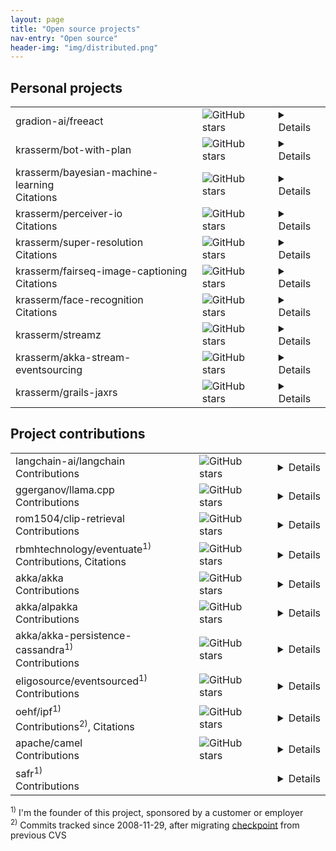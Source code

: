 ```yaml
---
layout: page
title: "Open source projects"
nav-entry: "Open source"
header-img: "img/distributed.png"
---
```


## Personal projects
<p></p>
<table>
<tr><td><a style="text-decoration: none;" href="https://github.com/gradion-ai/freeact">gradion-ai/freeact</a></td><td><img alt="GitHub stars" src="https://img.shields.io/github/stars/gradion-ai/freeact"></td><td><details>An AI agent library that uses Python as the common language to define executable actions and tool interfaces. A unified code-based approach enables <code>freeact</code> agents to reuse code actions from earlier steps as tools or <i>skills</i> in later steps, and composing more complex actions from simpler ones.</details></td></tr>
<tr><td><a style="text-decoration: none;" href="https://github.com/krasserm/bot-with-plan">krasserm/bot-with-plan</a></td><td><img alt="GitHub stars" src="https://img.shields.io/github/stars/krasserm/bot-with-plan"></td><td><details>The bot-with-plan project is experimental work on <a href="/2024/03/06/modular-agent/">separating planning from function calling in ReAct-style LLM agents</a>, allowing for better utilization of smaller LLMs and easier generation of synthetic datasets for <a href="/2024/05/31/planner-fine-tuning/">planner fine-tuning</a>. It provides <a href="https://huggingface.co/collections/krasserm/gba-662b9e8e50ca10a54ce66e30">7B LLMs fine-tuned on synthetic agent trajectories</a> that reach GPT-4 level planning performance. The implementation makes heavy use of <a href="/2023/12/18/llm-json-mode/">schema-guided generation</a> for reliable communication between agent modules.</details></td></tr>
<tr><td><a style="text-decoration: none;" href="https://github.com/krasserm/bayesian-machine-learning">krasserm/bayesian-machine-learning</a><br><span style="font-size: 16px;"><a style="text-decoration: none;" href="https://scholar.google.com/scholar?q=%22krasserm%2Fbayesian-machine-learning%22+OR+%22krasserm.github.io%2F2018%2F03%2F21%2Fbayesian-optimization%22+OR+%22krasserm.github.io%2F2019%2F03%2F14%2Fbayesian-neural-networks%22+OR+%22krasserm.github.io%2F2020%2F11%2F04%2Fgaussian-processes%22">Citations</a></span></td><td><img alt="GitHub stars" src="https://img.shields.io/github/stars/krasserm/bayesian-machine-learning"></td><td><details>A collection of notebooks about Bayesian methods for machine learning, like <a href="/2019/02/23/bayesian-linear-regression/">Bayesian regression</a>, <a href="/2018/03/19/gaussian-processes/">Gaussian processes</a>, <a href="/2018/03/21/bayesian-optimization/">Bayesian optimization</a>, <a href="/2019/03/14/bayesian-neural-networks/">variational inference in Bayesian neural networks</a>, ..., etc. Each notebook covers a single topic and combines an introduction, mathematical basics and a simple implementation.</details></td></tr>
<tr><td><a style="text-decoration: none;" href="https://github.com/krasserm/perceiver-io">krasserm/perceiver-io</a><br><span style="font-size: 16px;"><a style="text-decoration: none;" href="https://scholar.google.com/scholar?q=%22https%3A%2F%2Fgithub.com%2Fkrasserm%2Fperceiver-io%22">Citations</a></span></td><td><img alt="GitHub stars" src="https://img.shields.io/github/stars/krasserm/perceiver-io"></td><td><details>The perceiver-io library is a modular implementation of <a href="https://arxiv.org/abs/2103.03206">Perceiver</a>, <a href="https://arxiv.org/abs/2107.14795">Perceiver IO</a>, and <a href="https://arxiv.org/abs/2202.07765">Perceiver AR</a> in PyTorch, with a PyTorch Lightning integration for distributed training and a Hugging Face integration for inference. The project provides both ported <a href="https://github.com/krasserm/perceiver-io/blob/main/docs/pretrained-models.md#official-models">official models</a> and <a href="https://github.com/krasserm/perceiver-io/blob/main/docs/pretrained-models.md#training-checkpoints">custom models</a> used in <a href="https://github.com/krasserm/perceiver-io/blob/main/docs/training-examples.md">training examples</a>.</details></td></tr>
<tr><td><a style="text-decoration: none;" href="https://github.com/krasserm/super-resolution">krasserm/super-resolution</a><br><span style="font-size: 16px;"><a style="text-decoration: none;" href="https://scholar.google.com/scholar?q=%22github.com%2Fkrasserm%2Fsuper-resolution%22+OR+%22krasserm.github.io%2F2019%2F09%2F04%2Fsuper-resolution%22">Citations</a></span></td><td><img alt="GitHub stars" src="https://img.shields.io/github/stars/krasserm/super-resolution"></td><td><details>This project provides a Tensorflow 2.x based implementation of three popular single image super-resolution models: <a href="https://arxiv.org/abs/1707.02921">EDSR</a>, <a href="https://arxiv.org/abs/1808.08718">WDSR</a> and <a href="https://arxiv.org/abs/1609.04802">SRGAN</a>. Pre-trained weights, training and inference examples as well as a data loader for the DIV2K dataset are included.</details></td></tr>
<tr><td><a style="text-decoration: none;" href="https://github.com/krasserm/fairseq-image-captioning">krasserm/fairseq-image-captioning</a><br><span style="font-size: 16px;"><a style="text-decoration: none;" href="https://scholar.google.com/scholar?q=%22https%3A%2F%2Fgithub.com%2Fkrasserm%2Ffairseq-image-captioning%22">Citations</a></span></td><td><img alt="GitHub stars" src="https://img.shields.io/github/stars/krasserm/fairseq-image-captioning"></td><td><details>Implements an *Image Captioning Transformer* with the <a href="https://github.com/facebookresearch/fairseq">fairseq</a> sequence modelling toolkit by combining ideas from <a href="https://arxiv.org/abs/1612.00563">Self-critical Sequence Training for Image Captioning</a> and <a href="https://arxiv.org/abs/1707.07998">Bottom-Up and Top-Down Attention for Image Captioning and Visual Question Answering</a> with the <a href="https://arxiv.org/abs/1706.03762">Transformer</a> architecture.</details></td></tr>
<tr><td><a style="text-decoration: none;" href="https://github.com/krasserm/face-recognition">krasserm/face-recognition</a><br><span style="font-size: 16px;"><a style="text-decoration: none;" href="https://scholar.google.com/scholar?q=%22krasserm.github.io%2F2018%2F02%2F07%2Fdeep-face-recognition%22+OR+%22github.com%2Fkrasserm%2Fface-recognition%22">Citations</a></span></td><td><img alt="GitHub stars" src="https://img.shields.io/github/stars/krasserm/face-recognition"></td><td><details>Demonstrates how to build a face recognition system with <a href="https://keras.io/">Keras</a>, <a href="http://dlib.net/">Dlib</a> and <a href="https://opencv.org/">OpenCV</a>. The process involves preprocessing images for face alignment, generating 128-dimensional face embeddings with a convolutional neural network (CNN), training classifiers on labeled embeddings and predicting identities of new inputs.</details></td></tr>
<tr><td><a style="text-decoration: none;" href="https://github.com/krasserm/streamz">krasserm/streamz</a></td><td><img alt="GitHub stars" src="https://img.shields.io/github/stars/krasserm/streamz"></td><td><details>Streamz is a combinator library designed to integrate <a href="https://fs2.io">Functional Streams for Scala</a> (FS2), <a href="https://doc.akka.io/docs/akka/current/stream/index.html">Akka Streams</a>, and <a href="https://camel.apache.org/">Apache Camel</a> endpoints, allowing seamless interoperability between these technologies. Camel endpoints can be integrated into FS2 applications with the <a href="https://github.com/krasserm/streamz/blob/master/streamz-camel-fs2/README.md">Camel DSL for FS2</a> and into Akka Streams applications with the <a href="https://github.com/krasserm/streamz/blob/master/streamz-camel-akka/README.md">Camel DSL for Akka Streams</a>.</details></td></tr>
<tr><td><a style="text-decoration: none;" href="https://github.com/krasserm/akka-stream-eventsourcing">krasserm/akka-stream-eventsourcing</a></td><td><img alt="GitHub stars" src="https://img.shields.io/github/stars/krasserm/akka-stream-eventsourcing"></td><td><details>This project brings to <a href="https://doc.akka.io/docs/akka/current/stream/index.html">Akka Streams</a> what <a href="https://doc.akka.io/docs/akka/current/persistence.html">Akka Persistence</a> brings to <a href="https://doc.akka.io/docs/akka/current/index-actors.html">Akka Actors</a>: persistence via event sourcing. In the same way as persistent actors in Akka Persistence, stateful *request processors* in akka-stream-eventsourcing form a consistency boundary around internal state but additionally provide type safety and end-to-end back-pressure for the whole event sourcing message flow.</details></td></tr>
<tr><td><a style="text-decoration: none;" href="https://github.com/krasserm/grails-jaxrs">krasserm/grails-jaxrs</a></td><td><img alt="GitHub stars" src="https://img.shields.io/github/stars/krasserm/grails-jaxrs"></td><td><details>grails-jaxrs is a <a href="http://grails.org/">Grails</a> plugin that supports the development of RESTful web services based on the <a href="http://jcp.org/en/jsr/detail?id=311">Java API for RESTful Web Services</a> (JSR 311: JAX-RS). It is targeted at developers who want to structure the web service layer of an application in a JSR 311 compatible way but still want to continue to use Grails' powerful features such as GORM, automated XML and JSON marshalling, Grails services, Grails filters and so on. This plugin is an alternative to Grails' built-in mechanism for implementing RESTful web services.</details></td></tr>
</table>

## Project contributions
<p></p>
<table>
<tr><td><a style="text-decoration: none;" href="https://github.com/langchain-ai/langchain">langchain-ai/langchain</a><br><span style="font-size: 16px;"><a style="text-decoration: none;" href="https://github.com/search?q=repo%3Alangchain-ai%2Flangchain+author%3Akrasserm&type=pullrequests&s=created&o=asc">Contributions</a></span></td><td><img alt="GitHub stars" src="https://img.shields.io/github/stars/langchain-ai/langchain"></td><td><details><a href="https://www.langchain.com/langchain">LangChain</a> is a framework for developing applications powered by large language models (LLMs). It provides chains, agents, and retrieval strategies that make up an application's <a href="https://blog.langchain.dev/what-is-a-cognitive-architecture/">cognitive architecture</a>. <a href="https://python.langchain.com/v0.2/docs/integrations/platforms/">Third party integrations</a> provide access to provider-specific components like LLMs, vector stores, retrievers and many more.</details></td></tr>
<tr><td><a style="text-decoration: none;" href="https://github.com/ggerganov/llama.cpp">ggerganov/llama.cpp</a><br><span style="font-size: 16px;"><a style="text-decoration: none;" href="https://github.com/search?q=repo%3Aggerganov%2Fllama.cpp+author%3Akrasserm&type=pullrequests&s=created&o=asc">Contributions</a></span></td><td><img alt="GitHub stars" src="https://img.shields.io/github/stars/ggerganov/llama.cpp"></td><td><details>llama.cpp enables large language model (LLM) inference in C/C++, with minimal setup and state-of-the-art performance on a wide variety of hardware. It also supports integer quantization from 1.5-bit to 8-bit, which significantly enhances the speed of inference while reducing memory requirements.</details></td></tr>
<tr><td><a style="text-decoration: none;" href="https://github.com/rom1504/clip-retrieval">rom1504/clip-retrieval</a><br><span style="font-size: 16px;"><a style="text-decoration: none;" href="https://github.com/search?q=repo%3Arom1504%2Fclip-retrieval+author%3Akrasserm&type=pullrequests">Contributions</a></span></td><td><img alt="GitHub stars" src="https://img.shields.io/github/stars/rom1504/clip-retrieval"></td><td><details>This project enables users to easily compute <a href="https://arxiv.org/abs/2103.00020">CLIP</a> embeddings and build efficient retrieval systems for text and image data. It offers a comprehensive suite of tools for inference, indexing, filtering, and serving, allowing users to create semantic search systems that can scale to billions of samples with high performance.</details></td></tr>
<tr><td><a style="text-decoration: none;" href="https://github.com/rbmhtechnology/eventuate">rbmhtechnology/eventuate</a><sup>1)</sup><br><span style="font-size: 16px;"><a style="text-decoration: none;" href="https://github.com/search?q=repo%3ARBMHTechnology%2Feventuate+author%3Akrasserm&type=commits">Contributions</a>, <a style="text-decoration: none;" href="https://scholar.google.com/scholar?q=%22rbmhtechnology.github.io%2Feventuate%22">Citations</a></span></td><td><img alt="GitHub stars" src="https://img.shields.io/github/stars/rbmhtechnology/eventuate"></td><td><details><a href="https://rbmhtechnology.github.io/eventuate/overview.html">Eventuate</a> is a toolkit for building applications composed of event-driven and event-sourced services that communicate via causally ordered event streams. Services can either be co-located on a single node or distributed up to global scale. Service state can be replicated with causal consistency guarantees and remains available for concurrent writes during network partitions.</details></td></tr>
<tr><td><a style="text-decoration: none;" href="https://github.com/akka/akka">akka/akka</a><br><span style="font-size: 16px;"><a style="text-decoration: none;" href="https://github.com/search?q=repo%3Aakka%2Fakka+author%3Akrasserm&type=pullrequests">Contributions</a></span></td><td><img alt="GitHub stars" src="https://img.shields.io/github/stars/akka/akka"></td><td><details><a href="https://akka.io/">Akka</a> is an open-source toolkit for building highly concurrent, distributed, and resilient message-driven applications, implementing the <a href="https://en.wikipedia.org/wiki/Actor_model">Actor Model</a> on the JVM. It provides developers with tools to create systems that scale efficiently, self-heal, maintain responsiveness during failures, and handle high-performance scenarios, all while offering features like distributed data management, reactive streaming, and elastic deployment. My main contribution to Akka is the <a href="https://doc.akka.io/docs/akka/current/persistence.html">Akka Persistence</a> module.</details></td></tr>
<tr><td><a style="text-decoration: none;" href="https://github.com/akka/alpakka">akka/alpakka</a><br><span style="font-size: 16px;"><a style="text-decoration: none;" href="https://github.com/search?q=repo%3Aakka%2Falpakka+author%3Akrasserm&type=pullrequests">Contributions</a></span></td><td><img alt="GitHub stars" src="https://img.shields.io/github/stars/akka/alpakka"></td><td><details>The <a href="https://doc.akka.io/docs/alpakka/current/index.html">Alpakka</a> project is an initiative for implementing reactive and stream-aware integration pipelines based on <a href="https://doc.akka.io/docs/akka/current/stream/index.html">Akka Streams</a>. It provides a domain-specific language (DSL) for reactive and stream-oriented programming, with built-in support for end-to-end backpressure. It supports a variety of integrations and ensures interoperability with other <a href="https://www.reactive-streams.org/">Reactive Streams</a> implementations.</details></td></tr>
<tr><td><a style="text-decoration: none;" href="https://github.com/akka/akka-persistence-cassandra">akka/akka-persistence-cassandra</a><sup>1)</sup><br><span style="font-size: 16px;"><a style="text-decoration: none;" href="https://github.com/search?q=repo%3Aakka%2Fakka-persistence-cassandra+author%3Akrasserm&type=commits">Contributions</a></span></td><td><img alt="GitHub stars" src="https://img.shields.io/github/stars/akka/akka-persistence-cassandra"></td><td><details>This project provides a <a href="https://doc.akka.io/docs/akka/current/persistence-plugins.html">persistence plugin</a> for <a href="https://doc.akka.io/docs/akka/current/persistence.html">Akka Persistence</a> that uses <a href="https://cassandra.apache.org/_/index.html">Apache Cassandra</a> as storage backend. Akka Persistence enables stateful <a href="https://akka.io/">Akka</a> actors to persist their state via event sourcing, using persistence plugins that implement a common interface for storage backends.</details></td></tr>
<tr><td><a style="text-decoration: none;" href="https://github.com/eligosource/eventsourced">eligosource/eventsourced</a><sup>1)</sup><br><span style="font-size: 16px;"><a style="text-decoration: none;" href="https://github.com/search?q=repo%3Aeligosource%2Feventsourced+author%3Akrasserm&type=commits">Contributions</a></span></td><td><img alt="GitHub stars" src="https://img.shields.io/github/stars/eligosource/eventsourced"></td><td><details>Eventsourced is a library for building reliable, scalable, and distributed event-sourced applications. It adds scalable actor state persistence and at-least-once message delivery guarantees to <a href="https://akka.io/">Akka</a>, allowing stateful actors to persist received messages to append-only storage and to recover state by replaying received messages. It is now superseded by the <a href="https://doc.akka.io/docs/akka/current/persistence.html">Akka Persistence</a> module of the Akka project.</details></td></tr>
<tr><td><a style="text-decoration: none;" href="https://github.com/oehf/ipf">oehf/ipf</a><sup>1)</sup><br><span style="font-size: 16px;"><a style="text-decoration: none;" href="https://github.com/search?q=repo%3Aoehf%2Fipf+author%3Akrasserm&type=commits">Contributions</a><sup>2)</sup>, <a style="text-decoration: none;" href="https://scholar.google.com/scholar?q=%22github.com%2Foehf%2Fipf%22+OR+%22oehf.github.io%2Fipf%22+OR+%22dzone.com%2Farticles%2Fintroduction-open-ehealth%22">Citations</a></span></td><td><img alt="GitHub stars" src="https://img.shields.io/github/stars/oehf/ipf"></td><td><details>The <a href="https://oehf.github.io/ipf-docs/">Open eHealth Integration Platform</a> (IPF) offers a comprehensive set of tools for creating healthcare-related integration solutions. It is built on top of <a href="https://github.com/apache/camel">Apache Camel</a> and provides a custom domain-specific language (DSL) for implementing <a href="https://www.enterpriseintegrationpatterns.com/">enterprise integration patterns</a> in healthcare-specific integration solutions, based on <a href="http://www.hl7.org/">HL7</a> and <a href="https://www.ihe.net/">IHE</a> standards.</details></td></tr>
<tr><td><a style="text-decoration: none;" href="https://github.com/apache/camel">apache/camel</a><br><span style="font-size: 16px;"><a style="text-decoration: none;" href="https://github.com/search?q=repo%3Aapache%2Fcamel+krasser&type=commits">Contributions</a></span></td><td><img alt="GitHub stars" src="https://img.shields.io/github/stars/apache/camel"></td><td><details><a href="https://camel.apache.org/">Apache Camel</a> is an integration framework that simplifies the integration of different systems by supporting numerous <a href="https://www.enterpriseintegrationpatterns.com/">enterprise integration patterns</a> and data formats. It can be used standalone or embedded in other applications, making it deployable to various environments including cloud-based services.</details></td></tr>
<tr><td><a style="text-decoration: none;" href="https://safr.sourceforge.net/">safr</a><sup>1)</sup><br><span style="font-size: 16px;"><a style="text-decoration: none;" href="https://sourceforge.net/p/safr/code/206/log/">Contributions</a></span></td><td></td><td><details>The Security Annotation Framework (SAF) is a framework for instance-level access control and field-level encryption. Access-control decisions at class-instance-level and crypto operations at field-level are enforced using Java 5 annotations.</details></td></tr>
</table>

<sup>1)</sup> I'm the founder of this project, sponsored by a customer or employer  
<sup>2)</sup> Commits tracked since 2008-11-29, after migrating [checkpoint](https://github.com/oehf/ipf/commit/98a27371b573130803edcaf0c084bf47c8601d27) from previous CVS
